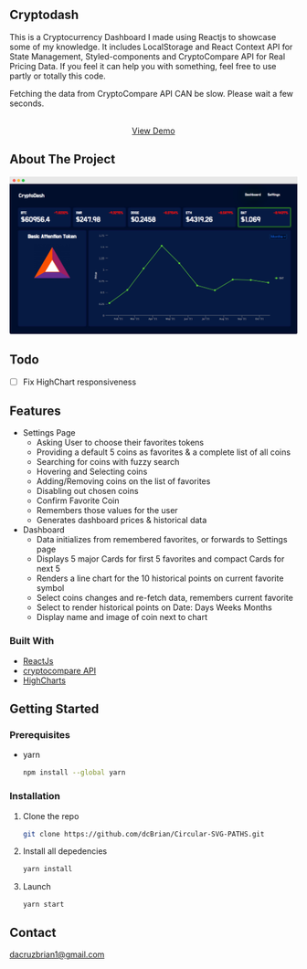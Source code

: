 ## Cryptodash

This is a Cryptocurrency Dashboard I made using Reactjs to showcase some of my knowledge. It includes LocalStorage and React Context API for State Management, Styled-components and CryptoCompare API for Real Pricing Data. If you feel it can help you with something, feel free to use partly or totally this code.

Fetching the data from CryptoCompare API CAN be slow. Please wait a few seconds.
<br />

<p align="center">
    <br />
      <a href="https://sharp-noether-8ad61c.netlify.app/">View Demo</a>
    <br />
  </p>

<!-- ABOUT THE PROJECT -->

## About The Project

![CryptoDash](/images/cryptodash.png?raw=true)

## Todo

* [ ] Fix HighChart responsiveness

## Features

-   Settings Page
    -   Asking User to choose their favorites tokens
    -   Providing a default 5 coins as favorites & a complete list of all coins
    -   Searching for coins with fuzzy search
    -   Hovering and Selecting coins
    -   Adding/Removing coins on the list of favorites
    -   Disabling out chosen coins
    -   Confirm Favorite Coin
    -   Remembers those values for the user
    -   Generates dashboard prices & historical data
-   Dashboard
    -   Data initializes from remembered favorites, or forwards to Settings page
    -   Displays 5 major Cards for first 5 favorites and compact Cards for next 5
    -   Renders a line chart for the 10 historical points on current favorite symbol
    -   Select coins changes and re-fetch data, remembers current favorite
    -   Select to render historical points on Date: Days Weeks Months
    -   Display name and image of coin next to chart

### Built With

-   [ReactJs](https://fr.reactjs.org/)
-   [cryptocompare API](https://github.com/exodusmovement/cryptocompare)
-   [HighCharts](https://www.highcharts.com/)

<!-- GETTING STARTED -->

## Getting Started

### Prerequisites

-   yarn
    ```sh
    npm install --global yarn
    ```

### Installation

1. Clone the repo
    ```sh
    git clone https://github.com/dcBrian/Circular-SVG-PATHS.git
    ```
2. Install all depedencies
    ```sh
    yarn install
    ```
3. Launch
    ```JS
    yarn start
    ```

<!-- CONTACT -->

## Contact

dacruzbrian1@gmail.com
